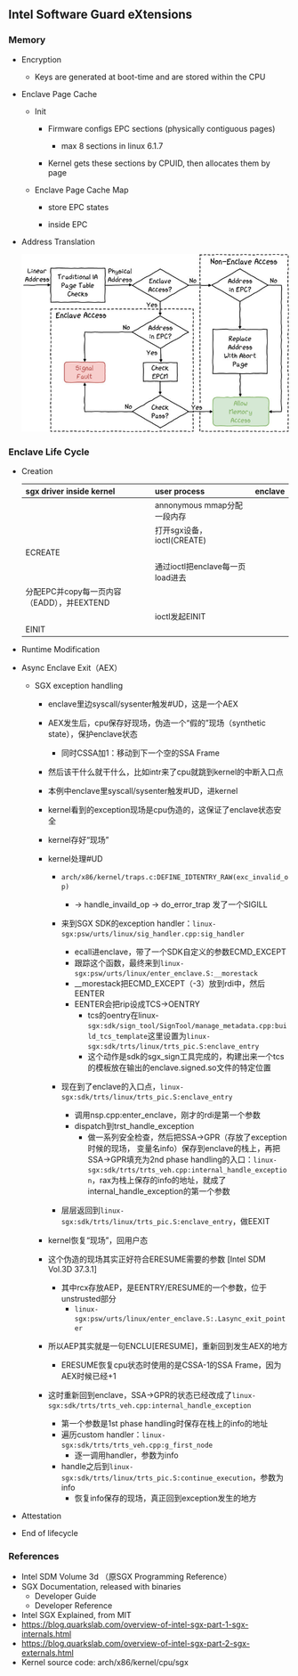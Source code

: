 ## Intel Software Guard eXtensions

### Memory

- Encryption

  - Keys are generated at boot-time and are stored within the CPU

- Enclave Page Cache

  - Init
    - Firmware configs EPC sections (physically contiguous pages)
      - max 8 sections in linux 6.1.7

    - Kernel gets these sections by CPUID, then allocates them by page

  - Enclave Page Cache Map
    - store EPC states

    - inside EPC

- Address Translation

  ![Page walk](assets/sgx_page_walk.png)




### Enclave Life Cycle

- Creation

  | sgx driver inside kernel                   | user process                     | enclave |
  | ------------------------------------------ | -------------------------------- | ------- |
  |                                            | annonymous mmap分配一段内存      |         |
  |                                            | 打开sgx设备，ioctl(CREATE)       |         |
  | ECREATE                                    |                                  |         |
  |                                            | 通过ioctl把enclave每一页load进去 |         |
  | 分配EPC并copy每一页内容（EADD），并EEXTEND |                                  |         |
  |                                            | ioctl发起EINIT                   |         |
  | EINIT                                      |                                  |         |


- Runtime Modification

- Async Enclave Exit（AEX）

  - SGX exception handling

    - enclave里边syscall/sysenter触发#UD，这是一个AEX

    - AEX发生后，cpu保存好现场，伪造一个“假的”现场（synthetic state），保护enclave状态
      - 同时CSSA加1：移动到下一个空的SSA Frame

    - 然后该干什么就干什么，比如intr来了cpu就跳到kernel的中断入口点

    - 本例中enclave里syscall/sysenter触发#UD，进kernel

    - kernel看到的exception现场是cpu伪造的，这保证了enclave状态安全

    - kernel存好“现场”

    - kernel处理#UD

      - `arch/x86/kernel/traps.c:DEFINE_IDTENTRY_RAW(exc_invalid_op)`
        - -> handle_invaild_op -> do_error_trap 发了一个SIGILL

      - 来到SGX SDK的exception handler：`linux-sgx:psw/urts/linux/sig_handler.cpp:sig_handler`
        - ecall进enclave，带了一个SDK自定义的参数ECMD_EXCEPT
        - 跟踪这个函数，最终来到`linux-sgx:psw/urts/linux/enter_enclave.S:__morestack`
        - __morestack把ECMD_EXCEPT（-3）放到rdi中，然后EENTER
        - EENTER会把rip设成TCS->OENTRY
          - tcs的oentry在linux-`sgx:sdk/sign_tool/SignTool/manage_metadata.cpp:build_tcs_template`这里设置为`linux-sgx:sdk/trts/linux/trts_pic.S:enclave_entry`
          - 这个动作是sdk的sgx_sign工具完成的，构建出来一个tcs的模板放在输出的enclave.signed.so文件的特定位置

      - 现在到了enclave的入口点，`linux-sgx:sdk/trts/linux/trts_pic.S:enclave_entry`
        - 调用nsp.cpp:enter_enclave，刚才的rdi是第一个参数
        - dispatch到trst_handle_exception
          - 做一系列安全检查，然后把SSA->GPR（存放了exception时候的现场， 变量名info）保存到enclave的栈上，再把SSA->GPR填充为2nd phase handling的入口：`linux-sgx:sdk/trts/trts_veh.cpp:internal_handle_exception`，rax为栈上保存的info的地址，就成了internal_handle_exception的第一个参数

      - 层层返回到`linux-sgx:sdk/trts/linux/trts_pic.S:enclave_entry`，做EEXIT

    - kernel恢复“现场”，回用户态

    - 这个伪造的现场其实正好符合ERESUME需要的参数 [Intel SDM Vol.3D 37.3.1]
      - 其中rcx存放AEP，是EENTRY/ERESUME的一个参数，位于unstrusted部分
        - `linux-sgx:psw/urts/linux/enter_enclave.S:.Lasync_exit_pointer`

    - 所以AEP其实就是一句ENCLU[ERESUME]，重新回到发生AEX的地方
      - ERESUME恢复cpu状态时使用的是CSSA-1的SSA Frame，因为AEX时候已经+1

    - 这时重新回到enclave，SSA->GPR的状态已经改成了`linux-sgx:sdk/trts/trts_veh.cpp:internal_handle_exception`
      - 第一个参数是1st phase handling时保存在栈上的info的地址
      - 遍历custom handler：`linux-sgx:sdk/trts/trts_veh.cpp:g_first_node`
        - 逐一调用handler，参数为info
      - handle之后到`linux-sgx:sdk/trts/linux/trts_pic.S:continue_execution`，参数为info
        - 恢复info保存的现场，真正回到exception发生的地方

- Attestation

- End of lifecycle



### References

- Intel SDM Volume 3d （原SGX Programming Reference） 
- SGX Documentation, released with binaries
  - Developer Guide
  - Developer Reference
- Intel SGX Explained, from MIT
- https://blog.quarkslab.com/overview-of-intel-sgx-part-1-sgx-internals.html
- https://blog.quarkslab.com/overview-of-intel-sgx-part-2-sgx-externals.html
- Kernel source code: arch/x86/kernel/cpu/sgx
